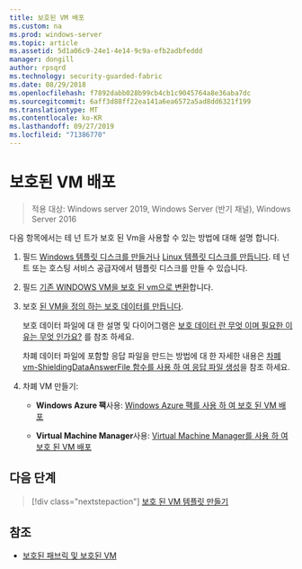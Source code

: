 ```yaml
---
title: 보호된 VM 배포
ms.custom: na
ms.prod: windows-server
ms.topic: article
ms.assetid: 5d1a06c9-24e1-4e14-9c9a-efb2adbfeddd
manager: dongill
author: rpsqrd
ms.technology: security-guarded-fabric
ms.date: 08/29/2018
ms.openlocfilehash: f7892dabb028b99cb4cb1c9045764a8e36aba7dc
ms.sourcegitcommit: 6aff3d88ff22ea141a6ea6572a5ad8dd6321f199
ms.translationtype: MT
ms.contentlocale: ko-KR
ms.lasthandoff: 09/27/2019
ms.locfileid: "71386770"
---
```

# <a name="deploy-shielded-vms"></a>보호된 VM 배포


>적용 대상: Windows server 2019, Windows Server (반기 채널), Windows Server 2016

다음 항목에서는 테 넌 트가 보호 된 Vm을 사용할 수 있는 방법에 대해 설명 합니다.

1. 필드 [Windows 템플릿 디스크를 만들거나](guarded-fabric-create-a-shielded-vm-template.md) [Linux 템플릿 디스크를 만듭니다](guarded-fabric-create-a-linux-shielded-vm-template.md). 테 넌 트 또는 호스팅 서비스 공급자에서 템플릿 디스크를 만들 수 있습니다. 

2. 필드 [기존 WINDOWS VM을 보호 된 vm으로 변환](guarded-fabric-vm-shielding-helper-vhd.md)합니다. 

3. 보호 [된 VM을 정의 하는 보호 데이터를 만듭니다](guarded-fabric-tenant-creates-shielding-data.md).

    보호 데이터 파일에 대 한 설명 및 다이어그램은 [보호 데이터 란 무엇 이며 필요한 이유는 무엇 인가요?](guarded-fabric-and-shielded-vms.md#what-is-shielding-data-and-why-is-it-necessary) 를 참조 하세요.
    
    차폐 데이터 파일에 포함할 응답 파일을 만드는 방법에 대 한 자세한 내용은 [차폐 vm-ShieldingDataAnswerFile 함수를 사용 하 여 응답 파일 생성](guarded-fabric-sample-unattend-xml-file.md)을 참조 하세요.

4. 차폐 VM 만들기:
 
    - **Windows Azure 팩**사용: [Windows Azure 팩를 사용 하 여 보호 된 VM 배포](guarded-fabric-shielded-vm-windows-azure-pack.md)

    - **Virtual Machine Manager**사용: [Virtual Machine Manager를 사용 하 여 보호 된 VM 배포](guarded-fabric-tenant-deploys-shielded-vm-using-vmm.md)

## <a name="next-step"></a>다음 단계

> [!div class="nextstepaction"]
> [보호 된 VM 템플릿 만들기](guarded-fabric-create-a-shielded-vm-template.md)

## <a name="see-also"></a>참조

- [보호된 패브릭 및 보호된 VM](guarded-fabric-and-shielded-vms-top-node.md)
